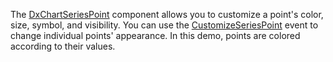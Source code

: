 The [DxChartSeriesPoint](https://docs.devexpress.com/Blazor/DevExpress.Blazor.DxChartSeriesPoint) component allows you to customize a point's color, size, symbol, and visibility. You can use the [CustomizeSeriesPoint](https://docs.devexpress.com/Blazor/DevExpress.Blazor.DxChartBase.CustomizeSeriesPoint) event to change individual points' appearance. In this demo, points are colored according to their values.
